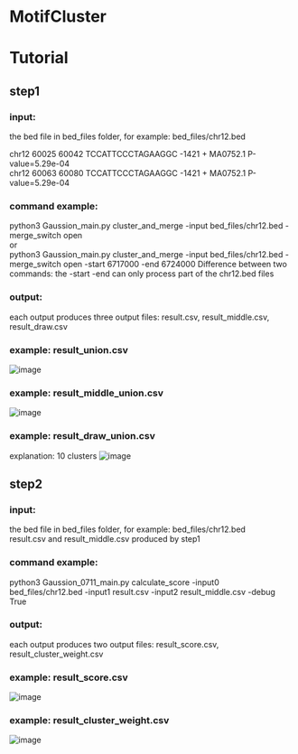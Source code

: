 # MotifCluster
# Tutorial
## 
## step1

### input:
the bed file in bed_files folder, for example: bed_files/chr12.bed  

chr12	60025	60042	TCCATTCCCTAGAAGGC	-1421	+	MA0752.1	P-value=5.29e-04  
chr12	60063	60080	TCCATTCCCTAGAAGGC	-1421	+	MA0752.1	P-value=5.29e-04  
### command example:
python3 Gaussion_main.py cluster_and_merge -input bed_files/chr12.bed -merge_switch open  
or  
python3 Gaussion_main.py cluster_and_merge -input bed_files/chr12.bed -merge_switch open  -start 6717000 -end 6724000 
Difference between two commands: the -start -end can only process part of the chr12.bed files
### output:       
each output produces three output files: result.csv,  result_middle.csv, result_draw.csv      
### example: result_union.csv 
![image](https://user-images.githubusercontent.com/94155451/197208679-74be634f-5a80-46e6-a7c3-a0cbd648ce14.png)
### example: result_middle_union.csv 
![image](https://user-images.githubusercontent.com/94155451/197209239-508e452d-4e9a-42ab-be86-8347005ef6c1.png)
### example: result_draw_union.csv
explanation: 10 clusters
![image](https://user-images.githubusercontent.com/94155451/197209514-eb137d8a-7659-4c08-9d22-cd6398b332c3.png)

## step2
### input:
the bed file in bed_files folder, for example: bed_files/chr12.bed  
result.csv and result_middle.csv produced by step1
### command example:
python3 Gaussion_0711_main.py calculate_score -input0 bed_files/chr12.bed -input1 result.csv -input2 result_middle.csv -debug True
### output:       
each output produces two output files: result_score.csv,  result_cluster_weight.csv    
### example: result_score.csv 
![image](https://user-images.githubusercontent.com/94155451/197212803-ff87d228-dc2e-4a80-a664-e11ab749f87f.png)
### example: result_cluster_weight.csv    
![image](https://user-images.githubusercontent.com/94155451/197209239-508e452d-4e9a-42ab-be86-8347005ef6c1.png)





